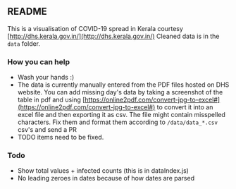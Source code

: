 ## README

This is a visualisation of COVID-19 spread in Kerala courtesy [http://dhs.kerala.gov.in/](http://dhs.kerala.gov.in/)
Cleaned data is in the `data` folder.

### How you can help

* Wash your hands :)
* The data is currently manually entered from the PDF files hosted on DHS website. You can add missing day's data by taking a screenshot of the table in pdf and using [https://online2pdf.com/convert-jpg-to-excel#](https://online2pdf.com/convert-jpg-to-excel#) to convert it into an excel file and then exporting it as csv. The file might contain misspelled characters. Fix them and format them according to `/data/data_*.csv` csv's and send a PR
* TODO items need to be fixed.

### Todo
* Show total values + infected counts (this is in dataIndex.js)
* No leading zeroes in dates because of how dates are parsed
